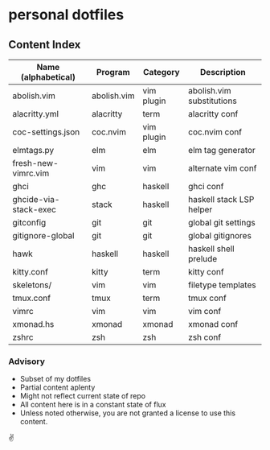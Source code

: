 # personal dotfiles

## Content Index

| Name (alphabetical)   | Program     | Category   | Description               |
| ---                   | ---         | ---        | ---                       |
| abolish.vim           | abolish.vim | vim plugin | abolish.vim substitutions |
| alacritty.yml         | alacritty   | term       | alacritty conf            |
| coc-settings.json     | coc.nvim    | vim plugin | coc.nvim conf             |
| elmtags.py            | elm         | elm        | elm tag generator         |
| fresh-new-vimrc.vim   | vim         | vim        | alternate vim conf        |
| ghci                  | ghc         | haskell    | ghci conf                 |
| ghcide-via-stack-exec | stack       | haskell    | haskell stack LSP helper  |
| gitconfig             | git         | git        | global git settings       |
| gitignore-global      | git         | git        | global gitignores         |
| hawk                  | haskell     | haskell    | haskell shell prelude     |
| kitty.conf            | kitty       | term       | kitty conf                |
| skeletons/            | vim         | vim        | filetype templates        |
| tmux.conf             | tmux        | term       | tmux conf                 |
| vimrc                 | vim         | vim        | vim conf                  |
| xmonad.hs             | xmonad      | xmonad     | xmonad conf               |
| zshrc                 | zsh         | zsh        | zsh conf                  |

### Advisory
- Subset of my dotfiles
- Partial content aplenty
- Might not reflect current state of repo
- All content here is in a constant state of flux
- Unless noted otherwise, you are not granted a license to use this content.

✌️
